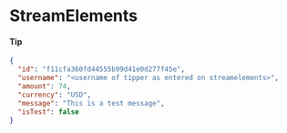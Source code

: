 # StreamElements

#### Tip
```json
{
  "id": "f11cfa360fd44555b99d41e0d277f45e",
  "username": "<username of tipper as entered on streamelements>",
  "amount": 74,
  "currency": "USD",
  "message": "This is a test message",
  "isTest": false
}
```
